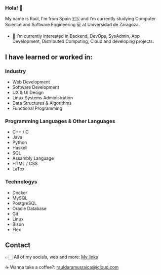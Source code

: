 ### Hola! 👋

My name is Raúl, I'm from Spain 🇪🇸 and I'm currently studying Computer Science and Software Engineering 💻 at Universidad de Zaragoza.

- 🔭 I’m currently interested in Backend, DevOps, SysAdmin, App Development, Distributed Computing, Cloud and developing projects.

## I have learned or worked in:
### Industry
* Web Development 
* Software Development
* UX & UI Design
* Linux Systems Administration
* Data Structures & Algorithms
* Functional Programming

### Programming Languages & Other Languages
* C++ / C
* Java
* Python
* Haskell
* SQL
* Assambly Language
* HTML / CSS
* LaTex

### Technologys
* Docker
* MySQL
* PostgreSQL
* Oracle Database
* Git
* Linux
* Bison
* Flex

## Contact
👉🏻 All of my socials, web and more: [My links](https://rauldaramus.bio.link)

☕️ Wanna take a coffee?: [rauldaramusraica@icloud.com](mailto:rauldaramusraica@icloud.com)

<!--
**RaulDaramus/rauldaramus** is a ✨ _special_ ✨ repository because its `README.md` (this file) appears on your GitHub profile.

Here are some ideas to get you started:

- 🔭 I’m currently working on ...
- 🌱 I’m currently learning ...
- 👯 I’m looking to collaborate on ...
- 🤔 I’m looking for help with ...
- 💬 Ask me about ...
- 📫 How to reach me: ...
- 😄 Pronouns: ...
- ⚡ Fun fact: ...
-->
